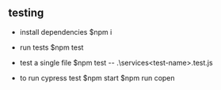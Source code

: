 ## testing

  - install dependencies
    $npm i

  - run tests
    $npm test

  - test a single file
    $npm test -- .\services\<test-name>.test.js

  - to run cypress test
    $npm start
    $npm run copen
